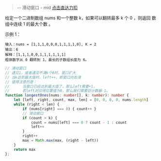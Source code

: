 > -- 滑动窗口 - mid
> [点击直达力扣](https://leetcode.cn/problems/max-consecutive-ones-iii/description/?languageTags=javascript)

给定一个二进制数组 nums 和一个整数 k，如果可以翻转最多 k 个 0 ，则返回 数组中连续 1 的最大个数 。

示例 1：

    输入：nums = [1,1,1,0,0,0,1,1,1,1,0], K = 2
    输出：6
    解释：[1,1,1,0,0,1,1,1,1,1,1]
    粗体数字从 0 翻转到 1，最长的子数组长度为 6。

```typescript
// 滑动窗口
// 遇见1，或者遇见不满k个0时，窗口扩大
// 当k达到最大值时，left++，即窗口向右滑
// 值得注意的是：
//      当窗口已经达到最大值了，那么left需要+1，
//      若left对应得位置值为0，那么我们需要将计数器-1。
function longestOnes(nums: number[], k: number): number {
    let [left, right, count, max, len] = [0, 0, 0, 0, nums.length]
    while (right < len) {
        if (nums[right] === 0) { count++ }
        // 滑动窗口
        if (count > k) {
            count = nums[left] === 0 ? count - 1 : count
            left++
        }
        right++
        max = Math.max(max, (right - left))
    }
    return max
};
```